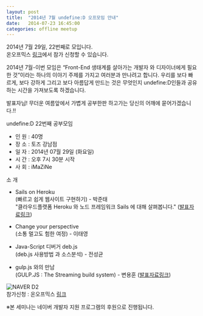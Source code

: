 ```yaml
---
layout: post
title:  "2014년 7월 undefine:D 오프모임 안내"
date:   2014-07-23 16:45:00
categories: offline meetup
---
```


2014년 7월 29일, 22번째로 모입니다.  
온오프믹스 [링크](http://onoffmix.com/event/31122)에서 참가 신청할 수 있습니다.

2014년 7월-이번 모임은 “Front-End 생태계를 살아가는 개발자 와 디자이너에게 필요한 것”이라는 하나의 이야기 주제를 가지고 여러분과 만나려고 합니다. 
우리를 보다 빠르게, 보다 강하게 그리고 보다 아름답게 만드는 것은 무엇인지 undefine:D인들과 공유하는 시간을 가져보도록 하겠습니다.
 
발표자님! 무더운 여름앞에서 가볍게 공부한판 하고가는 당신의 어깨에 묻어가겠습니다.!!

undefine:D 22번째 공부모임  

- 인 원 : 40명  
- 장 소 : 토즈 강남점  
- 일 자 : 2014년 07월 29일 (화요일)  
- 시 간 : 오후 7시 30분 시작  
- 사 회 : iMaZiNe  
 
소 개  

- Sails on Heroku  
  (빠르고 쉽게 웹사이트 구현하기) - 박준태  
  "클라우드플랫폼 Heroku 와 노드 프레임워크 Sails 에 대해 살펴봅니다." ([발표자료링크](http://rkjun.undefined.kr/presentations/sails-on-heroku/))

- Change your perspective  
  (소통 멀고도 험한 여정) - 이태영  

- Java-Script 디버거 deb.js  
  (deb.js 사용방법 과 소스분석) - 전성균  

- gulp.js 와의 만남  
  (GULP.JS : The Streaming build system) - 변용훈 ([발표자료링크](https://rivario.com/slide/gulp))

![NAVER D2](http://cfile1.onoffmix.com/attach/aslOuJyMFw5PZfieVvFObF4paVHixaZ0)  
참가신청 : 온오프믹스 [링크](http://onoffmix.com/event/31122)

※본 세미나는 네이버 개발자 지원 프로그램의 후원으로 진행됩니다.
